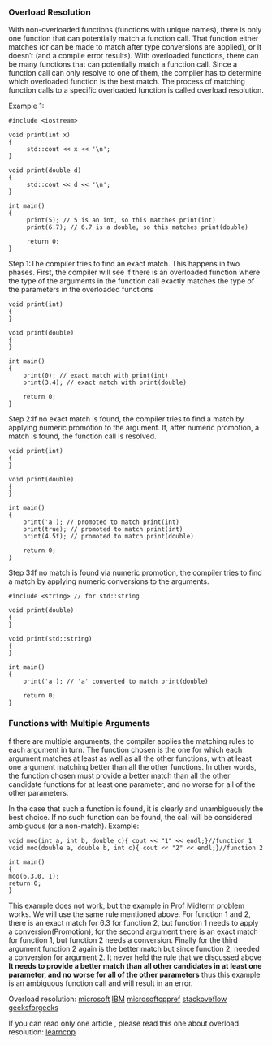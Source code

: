### Overload Resolution
With non-overloaded functions (functions with unique names), there is only one function that can potentially match a function call. That function either matches (or can be made to match after type conversions are applied), or it doesn’t (and a compile error results). With overloaded functions, there can be many functions that can potentially match a function call. Since a function call can only resolve to one of them, the compiler has to determine which overloaded function is the best match. The process of matching function calls to a specific overloaded function is called overload resolution.                           

Example 1:
```
#include <iostream>

void print(int x)
{
     std::cout << x << '\n';
}

void print(double d)
{
     std::cout << d << '\n';
}

int main()
{
     print(5); // 5 is an int, so this matches print(int)
     print(6.7); // 6.7 is a double, so this matches print(double)

     return 0;
}
```
Step 1:The compiler tries to find an exact match. This happens in two phases. First, the compiler will see if there is an overloaded function where the type of the arguments in the function call exactly matches the type of the parameters in the overloaded functions
```
void print(int)
{
}

void print(double)
{
}

int main()
{
    print(0); // exact match with print(int)
    print(3.4); // exact match with print(double)

    return 0;
}
```
Step 2:If no exact match is found, the compiler tries to find a match by applying numeric promotion to the argument. If, after numeric promotion, a match is found, the function call is resolved.
```
void print(int)
{
}

void print(double)
{
}

int main()
{
    print('a'); // promoted to match print(int)
    print(true); // promoted to match print(int)
    print(4.5f); // promoted to match print(double)

    return 0;
}
```
Step 3:If no match is found via numeric promotion, the compiler tries to find a match by applying numeric conversions to the arguments.
```
#include <string> // for std::string

void print(double)
{
}

void print(std::string)
{
}

int main()
{
    print('a'); // 'a' converted to match print(double)

    return 0;
}
```
### Functions with Multiple Arguments 
f there are multiple arguments, the compiler applies the matching rules to each argument in turn. The function chosen is the one for which each argument matches at least as well as all the other functions, with at least one argument matching better than all the other functions. In other words, the function chosen must provide a better match than all the other candidate functions for at least one parameter, and no worse for all of the other parameters.

In the case that such a function is found, it is clearly and unambiguously the best choice. If no such function can be found, the call will be considered ambiguous (or a non-match).
Example:
```
void moo(int a, int b, double c){ cout << "1" << endl;}//function 1
void moo(double a, double b, int c){ cout << "2" << endl;}//function 2

int main()
{
moo(6.3,0, 1);
return 0;
}
```
This example does not work, but the example in Prof Midterm problem works. We will use the same rule mentioned above. For function 1 and 2, there is an exact match for 6.3 for function 2, but function 1 needs to apply a conversion(Promotion), for the second argument there is an exact match for function 1, but function 2 needs a conversion. Finally for the third argument function 2 again is the better match but since function 2, needed a conversion for argument 2. It never held the rule that we discussed above **It needs to provide a better match than all other candidates in at least one parameter, and no worse for all of the other parameters** thus this example is an ambiguous function call and will result in an error. 





Overload resolution: [microsoft](https://learn.microsoft.com/en-us/cpp/cpp/function-overloading?view=msvc-170) [IBM](https://www.ibm.com/docs/en/i/7.3?topic=conversions-function-argument)
[microsoft](https://learn.microsoft.com/en-us/cpp/cpp/type-conversions-and-type-safety-modern-cpp?view=msvc-170)[cppref](https://en.cppreference.com/w/cpp/language/overload_resolution)
[stackoveflow](https://stackoverflow.com/questions/29961100/c-function-match-priority) [geeksforgeeks](https://www.geeksforgeeks.org/calling-of-overloaded-subroutines-and-ways-for-finding-accurate-match-in-c/)

If you can read only one article , please read this one about overload resolution: [learncpp](https://www.learncpp.com/cpp-tutorial/function-overload-resolution-and-ambiguous-matches/)
